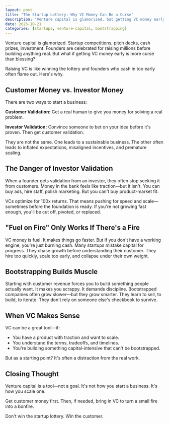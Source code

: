 ```yaml
---
layout: post
title: "The Startup Lottery: Why VC Money Can Be a Curse"
description: "Venture capital is glamorized, but getting VC money early is often more curse than blessing. Here's why customer validation beats investor validation every time."
date: 2025-10-21
categories: [startups, venture-capital, bootstrapping]
---
```


Venture capital is glamorized. Startup competitions, pitch decks, cash prizes, investment. Founders are celebrated for raising millions before building anything real. But what if getting VC money early is more curse than blessing?

Raising VC is like winning the lottery and founders who cash in too early often flame out. Here's why.

## Customer Money vs. Investor Money

There are two ways to start a business:

**Customer Validation:** Get a real human to give you money for solving a real problem.

**Investor Validation:** Convince someone to bet on your idea before it's proven. Then get customer validation.

They are not the same. One leads to a sustainable business. The other often leads to inflated expectations, misaligned incentives, and premature scaling.

## The Danger of Investor Validation

When a founder gets validation from an investor, they often stop seeking it from customers. Money in the bank feels like traction—but it isn't. You can buy ads, hire staff, polish marketing. But you can't buy product-market fit.

VCs optimize for 100x returns. That means pushing for speed and scale—sometimes before the foundation is ready. If you're not growing fast enough, you'll be cut off, pivoted, or replaced.

## "Fuel on Fire" Only Works If There's a Fire

VC money is fuel. It makes things go faster. But if you don't have a working engine, you're just burning cash. Many startups mistake capital for progress. They chase growth before understanding their customer. They hire too quickly, scale too early, and collapse under their own weight.

## Bootstrapping Builds Muscle

Starting with customer revenue forces you to build something people actually want. It makes you scrappy. It demands discipline. Bootstrapped companies often grow slower—but they grow smarter. They learn to sell, to build, to iterate. They don't rely on someone else's checkbook to survive.

## When VC Makes Sense

VC can be a great tool—if:

- You have a product with traction and want to scale.
- You understand the terms, tradeoffs, and timelines.
- You're building something capital-intensive that can't be bootstrapped.

But as a starting point? It's often a distraction from the real work.

## Closing Thought

Venture capital is a tool—not a goal. It's not how you start a business. It's how you scale one.

Get customer money first. Then, if needed, bring in VC to turn a small fire into a bonfire.

Don't win the startup lottery. Win the customer.

